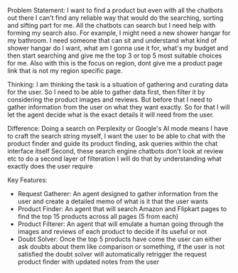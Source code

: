 Problem Statement:
I want to find a product but even with all the chatbots out there I can't find any reliable way that would do the searching, sorting and sifting part for me.
All the chatbots can search but I need help with forming my search also. For example, I might need a new shower hangar for my bathroom. I need someone that can sit and understand what kind of shower hangar do I want, what am I gonna use it for, what's my budget and then start searching and give me the top 3 or top 5 most suitable choices for me. Also with this is the focus on region, dont give me a product page link that is not my region specific page.

Thinking:
I am thinking the task is a situation of gathering and curating data for the user. So I need to be able to gather data first, then filter it by considering the product images and reviews. But before that I need to gather information from the user on what they want exactly. So for that I will let the agent decide what is the exact details it will need from the user.

Difference:
Doing a search on Perplexity or Google's AI mode means I have to craft the search string myself, I want the user to be able to chat with the product finder and guide its product finding, ask queries within the chat interface itself
Second, these search engine chatbots don't look at review etc to do a second layer of filteration I will do that by understanding what exactly does the user require

Key Features:
- Request Gatherer: An agent designed to gather information from the user and create a detailed memo of what is it that the user wants
- Product Finder: An agent that will search Amazon and Flipkart pages to find the top 15 products across all pages (5 from each)
- Product Filterer: An agent that will emulate a human going through the images and reviews of each product to decide if its useful or not
- Doubt Solver: Once the top 5 products have come the user can either ask doubts about them like comparison or something, if the user is not satisfied the doubt solver will automatically retrigger the request product finder with updated notes from the user
